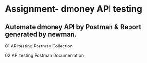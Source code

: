 # Assignment- dmoney API testing 

## Automate dmoney API by Postman & Report generated by newman.

01 API testing Postman Collection

02 API testing Postman Documentation

